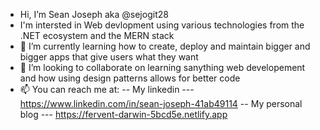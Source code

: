 -  Hi, I’m Sean Joseph aka @sejogit28
- I'm intersted in Web devlopment using various technologies from the .NET ecosystem and the MERN stack
- 🌱 I’m currently learning how to create, deploy and maintain bigger and bigger apps that give users what they want
- 💞️ I’m looking to collaborate on learning sanything web developement and how using design patterns allows for better code
- 📫 You can reach me at: 
-- My linkedin --- https://www.linkedin.com/in/sean-joseph-41ab49114
-- My personal blog --- https://fervent-darwin-5bcd5e.netlify.app


<!---
sejogit28/sejogit28 is a ✨ special ✨ repository because its `README.md` (this file) appears on your GitHub profile.
You can click the Preview link to take a look at your changes.
--->
